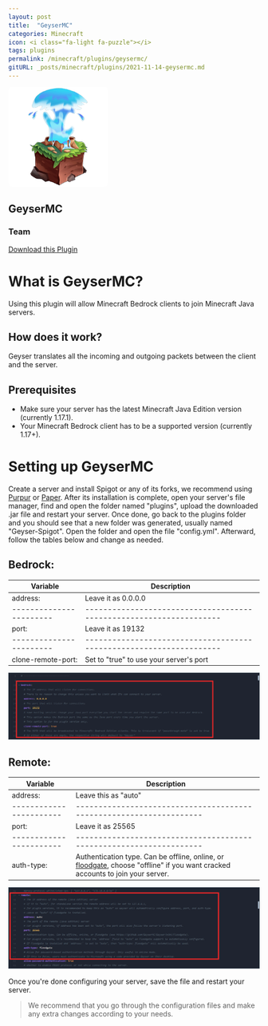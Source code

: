 ```yaml
---
layout: post
title:  "GeyserMC"
categories: Minecraft
icon: <i class="fa-light fa-puzzle"></i>
tags: plugins
permalink: /minecraft/plugins/geysermc/
gitURL: _posts/minecraft/plugins/2021-11-14-geysermc.md
---
```


<div class="install-plugin">
    <img style="border-radius: 7px;" src="../../../assets/images/posts/plugins/geysermc/plugin-icon.png">
    <h2>GeyserMC</h2>
    <h3>Team</h3> 
    <a href="https://ci.opencollab.dev//job/GeyserMC/job/Geyser/job/master/lastSuccessfulBuild/artifact/bootstrap/spigot/target/Geyser-Spigot.jar">Download this Plugin</a>
</div>

# What is GeyserMC?
Using this plugin will allow Minecraft Bedrock clients to join Minecraft Java servers.

## How does it work?
Geyser translates all the incoming and outgoing packets between the client and the server.

## Prerequisites

- Make sure your server has the latest Minecraft Java Edition version (currently 1.17.1).
- Your Minecraft Bedrock client has to be a supported version (currently 1.17+).


# Setting up GeyserMC

Create a server and install Spigot or any of its forks, we recommend using [Purpur](https://purpur.pl3x.net) or [Paper](https://papermc.io). After its installation is complete, open your server's file manager, find and open the folder named "plugins", upload the downloaded .jar file and restart your server. Once done, go back to the plugins folder and you should see that a new folder was generated, usually named "Geyser-Spigot". Open the folder and open the file "config.yml". Afterward, follow the tables below and change as needed.

## Bedrock:

|Variable               |Description                                                        |
|-----------------------|-------------------------------------------------------------------|
|address:               |Leave it as 0.0.0.0                                                |
|-----------------------|-------------------------------------------------------------------|
|port:                  |Leave it as 19132                                                  |
|-----------------------|-------------------------------------------------------------------|
|clone-remote-port:     |Set to "true" to use your server's port                              |

![Image](../../../assets/images/posts/plugins/geysermc/bedrock-config.png)

## Remote:

|Variable               |Description                                                        |
|-----------------------|-------------------------------------------------------------------|
|address:               |Leave this as "auto"                                               |
|-----------------------|-------------------------------------------------------------------|
|port:                  |Leave it as 25565                                                      |
|-----------------------|-------------------------------------------------------------------|
|auth-type:             |Authentication type. Can be offline, online, or [floodgate](https://github.com/GeyserMC/Geyser/wiki/Floodgate), choose "offline" if you want cracked accounts to join your server.

![Image](../../../assets/images/posts/plugins/geysermc/remote-config.png)


Once you're done configuring your server, save the file and restart your server.

> We recommend that you go through the configuration files and make any extra changes according to your needs.